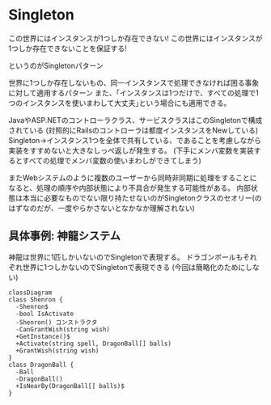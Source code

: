 # Singleton

この世界にはインスタンスが1つしか存在できない!
この世界にはインスタンスが1つしか存在できないことを保証する!

というのがSingletonパターン

世界に1つしか存在しないもの、同一インスタンスで処理できなければ困る事象に対して適用するパターン
また、｢インスタンスは1つだけで、すべての処理で1つのインスタンスを使いまわして大丈夫｣という場合にも適用できる。

JavaやASP.NETのコントローラクラス、サービスクラスはこのSingletonで構成されている
(対照的にRailsのコントローラは都度インスタンスをNewしている)
Singleton→インスタンス1つを全体で共有している、であることを考慮しながら実装をすすめないと大きなしっぺ返しが発生する。
(下手にメンバ変数を実装するとすべての処理でメンバ変数の使いまわしができてしまう)

またWebシステムのように複数のユーザーから同時非同期に処理をすることになると、処理の順序や内部状態により不具合が発生する可能性がある。
内部状態は本当に必要なものでない限り持たせないのがSingletonクラスのセオリー(のはずなのだが、一度やらかさないとなかなか理解されない)

## 具体事例: 神龍システム

神龍は世界に1匹しかいないのでSingletonで表現する。
ドラゴンボールもそれぞれ世界に1つしかないのでSingletonで表現できる
(今回は簡略化のためにしない)

```mermaid
classDiagram
class Shenron {
  -Shenron$
  -bool IsActivate
  -Shenron() コンストラクタ
  -CanGrantWish(string wish)
  +GetInstance()$
  +Activate(string spell, DragonBall[] balls)
  +GrantWish(string wish)
}
class DragonBall {
  -Ball
  -DragonBall()
  +IsNearBy(DragonBall[] balls)$
}
```